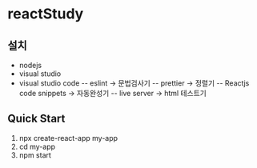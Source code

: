 # reactStudy

## 설치
- nodejs
- visual studio
- visual studio code
-- eslint -> 문법검사기
-- prettier -> 정렬기
-- Reactjs code snippets -> 자동완성기
-- live server -> html 테스트기

## Quick Start
1. npx create-react-app my-app
2. cd my-app
3. npm start